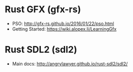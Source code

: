 # Rust GFX (gfx-rs)
- PSO: http://gfx-rs.github.io/2016/01/22/pso.html
- Getting Started: https://wiki.alopex.li/LearningGfx

# Rust SDL2 (sdl2)
- Main docs: http://angrylawyer.github.io/rust-sdl2/sdl2/